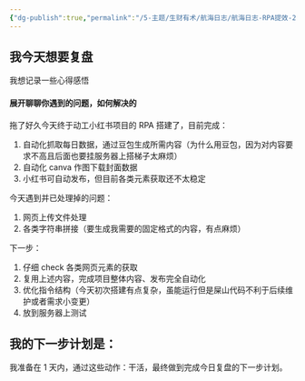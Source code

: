 ```yaml
---
{"dg-publish":true,"permalink":"/5-主题/生财有术/航海日志/航海日志-RPA提效-2024-04-06/","tags":["生财有术","航海日志","RPA提效"],"noteIcon":3,"created":"2024-04-06","updated":"2024-04-10"}
---
```


## 我今天想要复盘 
我想记录一些心得感悟

#### 展开聊聊你遇到的问题，如何解决的
拖了好久今天终于动工小红书项目的 RPA 搭建了，目前完成：
1. 自动化抓取每日数据，通过豆包生成所需内容（为什么用豆包，因为对内容要求不高且后面也要挂服务器上搭梯子太麻烦） 
2. 自动化 canva 作图下载封面数据 
3. 小红书可自动发布，但目前各类元素获取还不太稳定 

今天遇到并已处理掉的问题： 
1. 网页上传文件处理 
2. 各类字符串拼接（要生成我需要的固定格式的内容，有点麻烦） 

下一步： 
1. 仔细 check 各类网页元素的获取 
2. 复用上述内容，完成项目整体内容、发布完全自动化 
3. 优化指令结构（今天初次搭建有点复杂，虽能运行但是屎山代码不利于后续维护或者需求小变更） 
4. 放到服务器上测试

## 我的下一步计划是：
我准备在 1 天内，通过这些动作：干活，最终做到完成今日复盘的下一步计划。